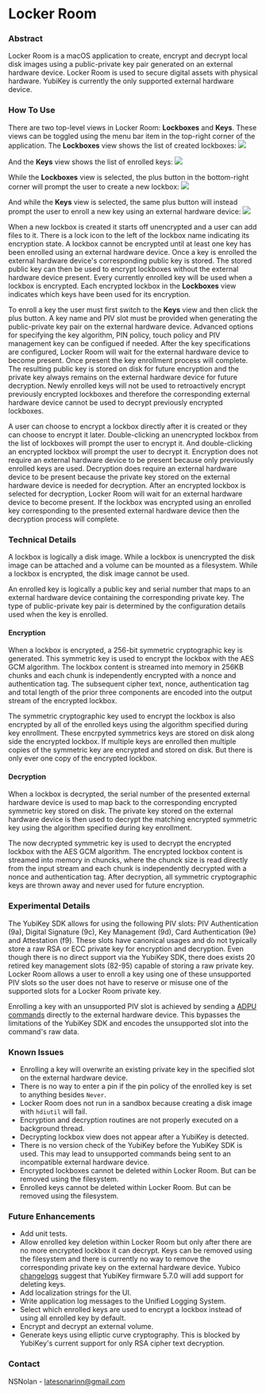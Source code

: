 # Locker Room

### Abstract

Locker Room is a macOS application to create, encrypt and decrypt local disk images using a public-private key pair generated on an external hardware device. Locker Room is used to secure digital assets with physical hardware. YubiKey is currently the only supported external hardware device.

### How To Use

There are two top-level views in Locker Room: **Lockboxes** and **Keys**. These views can be toggled using the menu bar item in the top-right corner of the application. The **Lockboxes** view shows the list of created lockboxes:
![](Images/Locker-Room-Lockboxes.png)

And the **Keys** view shows the list of enrolled keys:
![](Images/Locker-Room-Keys.png)

While the **Lockboxes** view is selected, the plus button in the bottom-right corner will prompt the user to create a new lockbox:
![](Images/Locker-Room-Add-Lockbox.png)

And while the **Keys** view is selected, the same plus button will instead prompt the user to enroll a new key using an external hardware device:
![](Images/Locker-Room-Add-Key.png)

When a new lockbox is created it starts off unencrypted and a user can add files to it. There is a lock icon to the left of the lockbox name indicating its encryption state. A lockbox cannot be encrypted until at least one key has been enrolled using an external hardware device. Once a key is enrolled the external hardware device's corresponding public key is stored. The stored public key can then be used to encrypt lockboxes without the external hardware device present. Every currently enrolled key will be used when a lockbox is encrypted. Each encrypted lockbox in the **Lockboxes** view indicates which keys have been used for its encryption. 

To enroll a key the user must first switch to the **Keys** view and then click the plus button. A key name and PIV slot must be provided when generating the public-private key pair on the external hardware device. Advanced options for specifying the key algorithm, PIN policy, touch policy and PIV management key can be configued if needed. After the key specifications are configured, Locker Room will wait for the external hardware device to become present. Once present the key enrollment process will complete. The resulting public key is stored on disk for future encryption and the private key always remains on the external hardware device for future decryption. Newly enrolled keys will not be used to retroactively encrypt previously encrypted lockboxes and therefore the corresponding external hardware device cannot be used to decrypt previously encrypted lockboxes.

A user can choose to encrypt a lockbox directly after it is created or they can choose to encrypt it later. Double-clicking an unencrypted lockbox from the list of lockboxes will prompt the user to encrypt it. And double-clicking an encrypted lockbox will prompt the user to decrypt it. Encryption does not require an external hardware device to be present because only previously enrolled keys are used. Decryption does require an external hardware device to be present because the private key stored on the external hardware device is needed for decryption. After an encrypted lockbox is selected for decryption, Locker Room will wait for an external hardware device to become present. If the lockbox was encrypted using an enrolled key corresponding to the presented external hardware device then the decryption process will complete.

### Technical Details

A lockbox is logically a disk image. While a lockbox is unencrypted the disk image can be attached and a volume can be mounted as a filesystem. While a lockbox is encrypted, the disk image cannot be used.

An enrolled key is logically a public key and serial number that maps to an external hardware device containing the corresponding private key. The type of public-private key pair is determined by the configuration details used when the key is enrolled.

#### Encryption

When a lockbox is encrypted, a 256-bit symmetric cryptographic key is generated. This symmetric key is used to encrypt the lockbox with the AES GCM algorithm. The lockbox content is streamed into memory in 256KB chunks and each chunk is independently encrypted with a nonce and authentication tag. The subsequent cipher text, nonce, authentication tag and total length of the prior three components are encoded into the output stream of the encrypted lockbox. 

The symmetric cryptographic key used to encrypt the lockbox is also encrypted by all of the enrolled keys using the algorithm specified during key enrollment. These encrpyted symmetrics keys are stored on disk along side the encrypted lockbox. If multiple keys are enrolled then multiple copies of the symmetric key are encrypted and stored on disk. But there is only ever one copy of the encrypted lockbox.

#### Decryption

When a lockbox is decrypted, the serial number of the presented external hardware device is used to map back to the corresponding encrypted symmetric key stored on disk. The private key stored on the external hardware device is then used to decrypt the matching encrypted symmetric key using the algorithm specified during key enrollment.

The now decrypted symmetric key is used to decrypt the encrypted lockbox with the AES GCM algorithm. The encrypted lockbox content is streamed into memory in chuncks, where the chunck size is read directly from the input stream and each chunk is independently decrypted with a nonce and authentication tag. After decryption, all symmetric cryptographic keys are thrown away and never used for future encryption.

### Experimental Details

The YubiKey SDK allows for using the following PIV slots: PIV Authentication (9a), Digital Signature (9c), Key Management (9d), Card Authentication (9e) and Attestation (f9). These slots have canonical usages and do not typically store a raw RSA or ECC private key for encryption and decryption. Even though there is no direct support via the YubiKey SDK, there does exists 20 retired key management slots (82-95) capable of storing a raw private key. Locker Room allows a user to enroll a key using one of these unsupported PIV slots so the user does not have to reserve or misuse one of the supported slots for a Locker Room private key.

Enrolling a key with an unsupported PIV slot is achieved by sending a [ADPU commands](https://docs.yubico.com/yesdk/users-manual/yubikey-reference/apdu.html) directly to the external hardware device. This bypasses the limitations of the YubiKey SDK and encodes the unsupported slot into the command's raw data.

### Known Issues

- Enrolling a key will overwrite an existing private key in the specified slot on the external hardware device.
- There is no way to enter a pin if the pin policy of the enrolled key is set to anything besides `Never`.
- Locker Room does not run in a sandbox because creating a disk image with `hdiutil` will fail.
- Encryption and decryption routines are not properly executed on a background thread.
- Decrypting lockbox view does not appear after a YubiKey is detected.
- There is no version check of the YubiKey before the YubiKey SDK is used. This may lead to unsupported commands being sent to an incompatible external hardware device.
- Encrypted lockboxes cannot be deleted within Locker Room. But can be removed using the filesystem.
- Enrolled keys cannot be deleted within Locker Room. But can be removed using the filesystem.

### Future Enhancements

- Add unit tests.
- Allow enrolled key deletion within Locker Room but only after there are no more encrypted lockbox it can decrypt. Keys can be removed using the filesystem and there is currently no way to remove the corresponding private key on the external hardware device. Yubico [changelogs](https://github.com/Yubico/yubico-piv-tool/blob/master/debian/changelog) suggest that YubiKey firmware 5.7.0 will add support for deleting keys.
- Add localization strings for the UI.
- Write application log messages to the Unified Logging System.
- Select which enrolled keys are used to encrypt a lockbox instead of using all enrolled key by default.
- Encrypt and decrypt an external volume.
- Generate keys using elliptic curve cryptography. This is blocked by YubiKey's current support for only RSA cipher text decryption.

### Contact

NSNolan - latesonarinn@gmail.com
